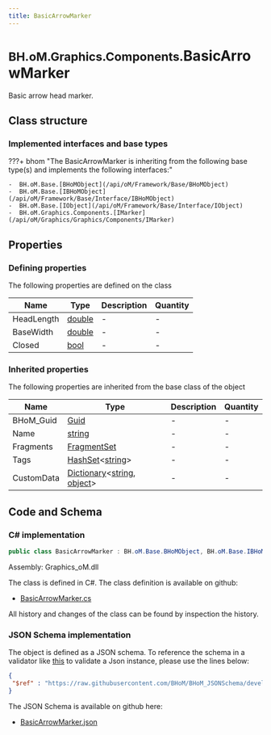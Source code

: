 ```yaml
---
title: BasicArrowMarker
---
```


# <small>BH.oM.Graphics.Components.</small>**BasicArrowMarker**

Basic arrow head marker.

## Class structure

### Implemented interfaces and base types

???+ bhom "The BasicArrowMarker is inheriting from the following base type(s) and implements the following interfaces:"

    -  BH.oM.Base.[BHoMObject](/api/oM/Framework/Base/BHoMObject)
    -  BH.oM.Base.[IBHoMObject](/api/oM/Framework/Base/Interface/IBHoMObject)
    -  BH.oM.Base.[IObject](/api/oM/Framework/Base/Interface/IObject)
    -  BH.oM.Graphics.Components.[IMarker](/api/oM/Graphics/Graphics/Components/IMarker)


## Properties



### Defining properties

The following properties are defined on the class

| Name             | Type             | Description      | Quantity         |
|------------------|------------------|------------------|------------------|
| HeadLength | [double](https://learn.microsoft.com/en-us/dotnet/api/System.Double?view=netstandard-2.0) | - | - |
| BaseWidth | [double](https://learn.microsoft.com/en-us/dotnet/api/System.Double?view=netstandard-2.0) | - | - |
| Closed | [bool](https://learn.microsoft.com/en-us/dotnet/api/System.Boolean?view=netstandard-2.0) | - | - |


### Inherited properties
The following properties are inherited from the base class of the object

| Name             | Type             | Description      | Quantity         |
|------------------|------------------|------------------|------------------|
| BHoM_Guid | [Guid](https://learn.microsoft.com/en-us/dotnet/api/System.Guid?view=netstandard-2.0) | - | - |
| Name | [string](https://learn.microsoft.com/en-us/dotnet/api/System.String?view=netstandard-2.0) | - | - |
| Fragments | [FragmentSet](/api/oM/Framework/Base/FragmentSet) | - | - |
| Tags | [HashSet](https://learn.microsoft.com/en-us/dotnet/api/System.Collections.Generic.HashSet-1?view=netstandard-2.0)&lt;[string](https://learn.microsoft.com/en-us/dotnet/api/System.String?view=netstandard-2.0)&gt; | - | - |
| CustomData | [Dictionary](https://learn.microsoft.com/en-us/dotnet/api/System.Collections.Generic.Dictionary-2?view=netstandard-2.0)&lt;[string](https://learn.microsoft.com/en-us/dotnet/api/System.String?view=netstandard-2.0), [object](https://learn.microsoft.com/en-us/dotnet/api/System.Object?view=netstandard-2.0)&gt; | - | - |


## Code and Schema

### C# implementation

``` C# title="C#"
public class BasicArrowMarker : BH.oM.Base.BHoMObject, BH.oM.Base.IBHoMObject, BH.oM.Base.IObject, BH.oM.Graphics.Components.IMarker
```

Assembly: Graphics_oM.dll

The class is defined in C#. The class definition is available on github:

- [BasicArrowMarker.cs](https://github.com/BHoM/BHoM/blob/develop/Graphics_oM/Components\BasicArrowMarker.cs)

All history and changes of the class can be found by inspection the history.
### JSON Schema implementation

The object is defined as a JSON schema. To reference the schema in a validator like [this](https://www.jsonschemavalidator.net/) to validate a Json instance, please use the lines below:

``` json title="JSON Schema"
{
 "$ref" : "https://raw.githubusercontent.com/BHoM/BHoM_JSONSchema/develop/Graphics_oM/Components/BasicArrowMarker.json"
}
```

The JSON Schema is available on github here:

- [BasicArrowMarker.json](https://github.com/BHoM/BHoM_JSONSchema/blob/develop/Graphics_oM/Components/BasicArrowMarker.json)
